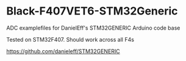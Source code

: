 # Black-F407VET6-STM32Generic

ADC examplefiles for DanielEff's STM32GENERIC Arduino code base

Tested on STM32F407. Should work across all F4s

https://github.com/danieleff/STM32GENERIC
